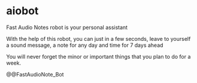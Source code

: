 # aiobot

Fast Audio Notes robot is your personal assistant

With the help of this robot, you can just in a few seconds, leave to yourself a sound message, a note for any day and time for 7 days ahead

You will never forget the minor or important things that you plan to do for a week.

@@FastAudioNote_Bot
